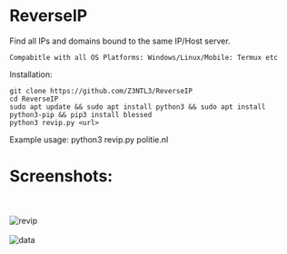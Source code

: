 # ReverseIP
Find all IPs and domains bound to the same IP/Host server.

    Compabitle with all OS Platforms: Windows/Linux/Mobile: Termux etc
Installation:
    
    
    git clone https://github.com/Z3NTL3/ReverseIP
    cd ReverseIP
    sudo apt update && sudo apt install python3 && sudo apt install python3-pip && pip3 install blessed
    python3 revip.py <url>

Example usage:
    python3 revip.py politie.nl

# Screenshots:<br><br>
![revip](https://user-images.githubusercontent.com/48758770/135222896-19743c73-e6a8-411e-bf7c-47e07898b0cc.png)<br><br>
![data](https://user-images.githubusercontent.com/48758770/135223068-871c4261-0f8c-41e1-a6c3-d573830c2a6d.png)
